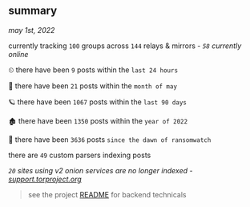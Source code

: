 
## summary
_may 1st, 2022_

currently tracking `100` groups across `144` relays & mirrors - _`58` currently online_

⏲ there have been `9` posts within the `last 24 hours`

🦈 there have been `21` posts within the `month of may`

🪐 there have been `1067` posts within the `last 90 days`

🏚 there have been `1350` posts within the `year of 2022`

🦕 there have been `3636` posts `since the dawn of ransomwatch`

there are `49` custom parsers indexing posts

_`20` sites using v2 onion services are no longer indexed - [support.torproject.org](https://support.torproject.org/onionservices/v2-deprecation/)_

> see the project [README](https://github.com/thetanz/ransomwatch#ransomwatch--) for backend technicals
